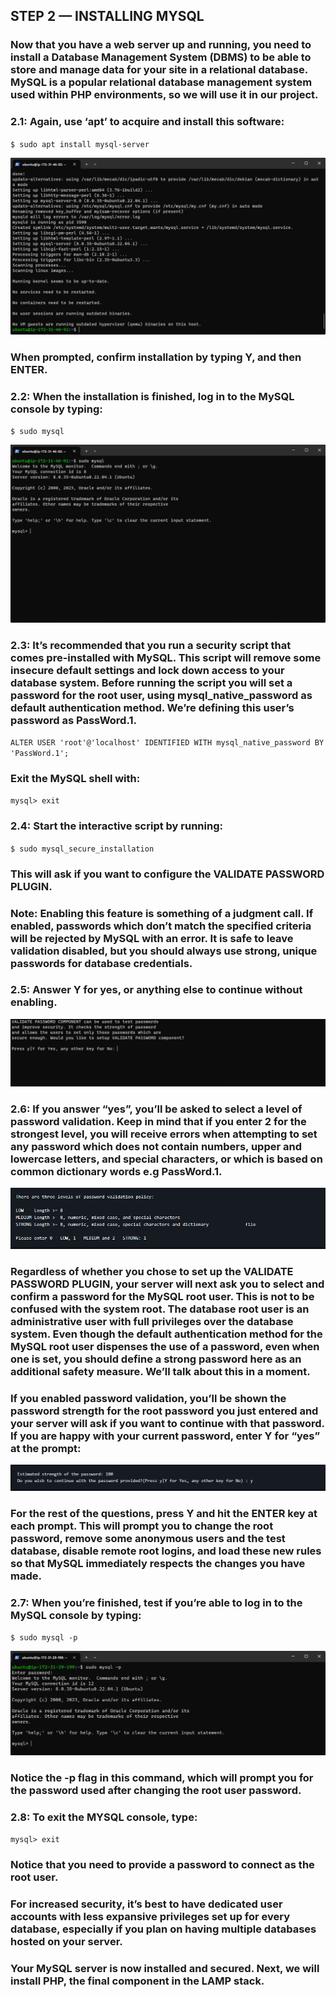 ## STEP 2 — INSTALLING MYSQL

### Now that you have a web server up and running, you need to install a Database Management System (DBMS) to be able to store and manage data for your site in a relational database. MySQL is a popular relational database management system used within PHP environments, so we will use it in our project.

### 2.1: Again, use ‘apt’ to acquire and install this software:

`$ sudo apt install mysql-server`

![install mysql-server](./images/mysql-install.png)

### When prompted, confirm installation by typing Y, and then ENTER.

### 2.2: When the installation is finished, log in to the MySQL console by typing:

`$ sudo mysql`

![log in mysql-server](./images/log-in-mysql.png)

### 2.3: It’s recommended that you run a security script that comes pre-installed with MySQL. This script will remove some insecure default settings and lock down access to your database system. Before running the script you will set a password for the root user, using mysql_native_password as default authentication method. We’re defining this user’s password as PassWord.1.

`ALTER USER 'root'@'localhost' IDENTIFIED WITH mysql_native_password BY 'PassWord.1';` 

### Exit the MySQL shell with: 

`mysql> exit`

### 2.4: Start the interactive script by running:

`$ sudo mysql_secure_installation`


### This will ask if you want to configure the VALIDATE PASSWORD PLUGIN.

### Note: Enabling this feature is something of a judgment call. If enabled, passwords which don’t match the specified criteria will be rejected by MySQL with an error. It is safe to leave validation disabled, but you should always use strong, unique passwords for database credentials.

### 2.5: Answer Y for yes, or anything else to continue without enabling.

![mysql-pass](./images/mysql-password.png)

### 2.6: If you answer “yes”, you’ll be asked to select a level of password validation. Keep in mind that if you enter 2 for the strongest level, you will receive errors when attempting to set any password which does not contain numbers, upper and lowercase letters, and special characters, or which is based on common dictionary words e.g PassWord.1.

![mysql-pass-level](./images/pass-level.png)

### Regardless of whether you chose to set up the VALIDATE PASSWORD PLUGIN, your server will next ask you to select and confirm a password for the MySQL root user. This is not to be confused with the system root. The database root user is an administrative user with full privileges over the database system. Even though the default authentication method for the MySQL root user dispenses the use of a password, even when one is set, you should define a strong password here as an additional safety measure. We’ll talk about this in a moment.

### If you enabled password validation, you’ll be shown the password strength for the root password you just entered and your server will ask if you want to continue with that password. If you are happy with your current password, enter Y for “yes” at the prompt:

![mysql-current-pass](./images/current-pass.png)

### For the rest of the questions, press Y and hit the ENTER key at each prompt. This will prompt you to change the root password, remove some anonymous users and the test database, disable remote root logins, and load these new rules so that MySQL immediately respects the changes you have made.

### 2.7: When you’re finished, test if you’re able to log in to the MySQL console by typing:

`$ sudo mysql -p`

![mysql-new-pass](./images/login-pass.png)

### Notice the -p flag in this command, which will prompt you for the password used after changing the root user password.

### 2.8: To exit the MYSQL console, type:

`mysql> exit`

### Notice that you need to provide a password to connect as the root user.

### For increased security, it’s best to have dedicated user accounts with less expansive privileges set up for every database, especially if you plan on having multiple databases hosted on your server.

### Your MySQL server is now installed and secured. Next, we will install PHP, the final component in the LAMP stack.